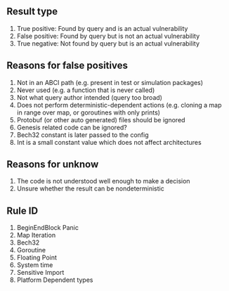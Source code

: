 ## Result type
1. True positive: Found by query and is an actual vulnerability
2. False positive: Found by query but is not an actual vulnerability
3. True negative: Not found by query but is an actual vulnerability

## Reasons for false positives
1. Not in an ABCI path (e.g. present in test or simulation packages)
2. Never used (e.g. a function that is never called)
3. Not what query author intended (query too broad)
4. Does not perform deterministic-dependent actions (e.g. cloning a map in range over map, or goroutines with only prints)
5. Protobuf (or other auto generated) files should be ignored
6. Genesis related code can be ignored?
7. Bech32 constant is later passed to the config
8. Int is a small constant value which does not affect architectures

## Reasons for unknow
1. The code is not understood well enough to make a decision
2. Unsure whether the result can be nondeterministic


## Rule ID
1. BeginEndBlock Panic
2. Map Iteration
3. Bech32 
4. Goroutine
5. Floating Point
6. System time
7. Sensitive Import
8. Platform Dependent types 